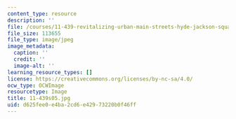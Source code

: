 ```yaml
---
content_type: resource
description: ''
file: /courses/11-439-revitalizing-urban-main-streets-hyde-jackson-square-roslindale-square-boston-spring-2005/d625fee0e4ba2cd6e42973220b0f46ff_11-439s05.jpg
file_size: 113655
file_type: image/jpeg
image_metadata:
  caption: ''
  credit: ''
  image-alt: ''
learning_resource_types: []
license: https://creativecommons.org/licenses/by-nc-sa/4.0/
ocw_type: OCWImage
resourcetype: Image
title: 11-439s05.jpg
uid: d625fee0-e4ba-2cd6-e429-73220b0f46ff
---
```

